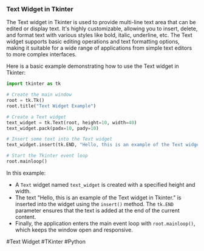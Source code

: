 ### Text Widget in Tkinter

The Text widget in Tkinter is used to provide multi-line text area that can be edited or display text. It's highly customizable, allowing you to insert, delete, and format text with various styles like bold, italic, underline, etc. The Text widget supports basic editing operations and text formatting options, making it suitable for a wide range of applications from simple text editors to more complex interfaces.

Here is a basic example demonstrating how to use the Text widget in Tkinter:

```python
import tkinter as tk

# Create the main window
root = tk.Tk()
root.title("Text Widget Example")

# Create a Text widget
text_widget = tk.Text(root, height=10, width=40)
text_widget.pack(padx=10, pady=10)

# Insert some text into the Text widget
text_widget.insert(tk.END, "Hello, this is an example of the Text widget in Tkinter.")

# Start the Tkinter event loop
root.mainloop()
```

In this example:
- A `Text` widget named `text_widget` is created with a specified height and width.
- The text "Hello, this is an example of the Text widget in Tkinter." is inserted into the widget using the `insert()` method. The `tk.END` parameter ensures that the text is added at the end of the current content.
- Finally, the application enters the main event loop with `root.mainloop()`, which keeps the window open and responsive.

#Text Widget #TKinter #Python